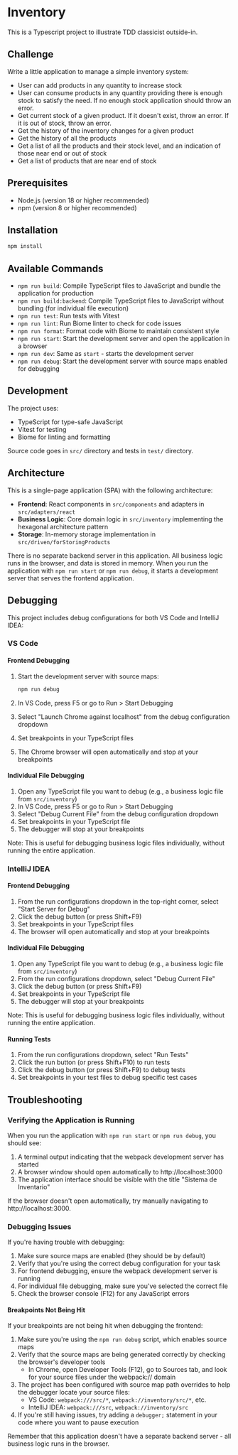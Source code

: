 # Inventory

This is a Typescript project to illustrate TDD classicist outside-in.

## Challenge

Write a little application to manage a simple inventory system:

* User can add products in any quantity to increase stock
* User can consume products in any quantity providing there is enough stock to satisfy the need. If no enough stock application should throw an error.
* Get current stock of a given product. If it doesn't exist, throw an error. If it is out of stock, throw an error.
* Get the history of the inventory changes for a given product
* Get the history of all the products
* Get a list of all the products and their stock level, and an indication of those near end or out of stock
* Get a list of products that are near end of stock

## Prerequisites

- Node.js (version 18 or higher recommended)
- npm (version 8 or higher recommended)

## Installation

```bash
npm install
```

## Available Commands

- `npm run build`: Compile TypeScript files to JavaScript and bundle the application for production
- `npm run build:backend`: Compile TypeScript files to JavaScript without bundling (for individual file execution)
- `npm run test`: Run tests with Vitest
- `npm run lint`: Run Biome linter to check for code issues
- `npm run format`: Format code with Biome to maintain consistent style
- `npm run start`: Start the development server and open the application in a browser
- `npm run dev`: Same as `start` - starts the development server
- `npm run debug`: Start the development server with source maps enabled for debugging

## Development

The project uses:
- TypeScript for type-safe JavaScript
- Vitest for testing
- Biome for linting and formatting

Source code goes in `src/` directory and tests in `test/` directory.

## Architecture

This is a single-page application (SPA) with the following architecture:

- **Frontend**: React components in `src/components` and adapters in `src/adapters/react`
- **Business Logic**: Core domain logic in `src/inventory` implementing the hexagonal architecture pattern
- **Storage**: In-memory storage implementation in `src/driven/forStoringProducts`

There is no separate backend server in this application. All business logic runs in the browser, and data is stored in memory. When you run the application with `npm run start` or `npm run debug`, it starts a development server that serves the frontend application.

## Debugging

This project includes debug configurations for both VS Code and IntelliJ IDEA:

### VS Code

#### Frontend Debugging

1. Start the development server with source maps:
   ```bash
   npm run debug
   ```

2. In VS Code, press F5 or go to Run > Start Debugging
3. Select "Launch Chrome against localhost" from the debug configuration dropdown
4. Set breakpoints in your TypeScript files
5. The Chrome browser will open automatically and stop at your breakpoints

#### Individual File Debugging

1. Open any TypeScript file you want to debug (e.g., a business logic file from `src/inventory`)
2. In VS Code, press F5 or go to Run > Start Debugging
3. Select "Debug Current File" from the debug configuration dropdown
4. Set breakpoints in your TypeScript file
5. The debugger will stop at your breakpoints

Note: This is useful for debugging business logic files individually, without running the entire application.

### IntelliJ IDEA

#### Frontend Debugging

1. From the run configurations dropdown in the top-right corner, select "Start Server for Debug"
2. Click the debug button (or press Shift+F9)
3. Set breakpoints in your TypeScript files
4. The browser will open automatically and stop at your breakpoints

#### Individual File Debugging

1. Open any TypeScript file you want to debug (e.g., a business logic file from `src/inventory`)
2. From the run configurations dropdown, select "Debug Current File"
3. Click the debug button (or press Shift+F9)
4. Set breakpoints in your TypeScript file
5. The debugger will stop at your breakpoints

Note: This is useful for debugging business logic files individually, without running the entire application.

#### Running Tests

1. From the run configurations dropdown, select "Run Tests"
2. Click the run button (or press Shift+F10) to run tests
3. Click the debug button (or press Shift+F9) to debug tests
4. Set breakpoints in your test files to debug specific test cases

## Troubleshooting

### Verifying the Application is Running

When you run the application with `npm run start` or `npm run debug`, you should see:

1. A terminal output indicating that the webpack development server has started
2. A browser window should open automatically to http://localhost:3000
3. The application interface should be visible with the title "Sistema de Inventario"

If the browser doesn't open automatically, try manually navigating to http://localhost:3000.

### Debugging Issues

If you're having trouble with debugging:

1. Make sure source maps are enabled (they should be by default)
2. Verify that you're using the correct debug configuration for your task
3. For frontend debugging, ensure the webpack development server is running
4. For individual file debugging, make sure you've selected the correct file
5. Check the browser console (F12) for any JavaScript errors

#### Breakpoints Not Being Hit

If your breakpoints are not being hit when debugging the frontend:

1. Make sure you're using the `npm run debug` script, which enables source maps
2. Verify that the source maps are being generated correctly by checking the browser's developer tools
   - In Chrome, open Developer Tools (F12), go to Sources tab, and look for your source files under the webpack:// domain
3. The project has been configured with source map path overrides to help the debugger locate your source files:
   - VS Code: `webpack:///src/*`, `webpack://inventory/src/*`, etc.
   - IntelliJ IDEA: `webpack:///src`, `webpack://inventory/src`
4. If you're still having issues, try adding a `debugger;` statement in your code where you want to pause execution

Remember that this application doesn't have a separate backend server - all business logic runs in the browser.
